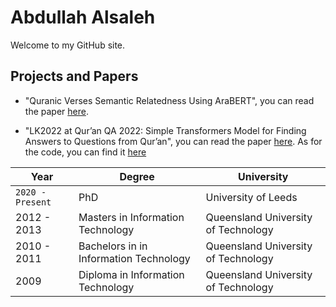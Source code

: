 # Abdullah Alsaleh


Welcome to my GitHub site.


## Projects and Papers

- "Quranic Verses Semantic Relatedness Using AraBERT", you can read the paper [here](https://eprints.whiterose.ac.uk/172516/).

- "LK2022 at Qur’an QA 2022: Simple Transformers Model for Finding Answers to Questions from Qur’an", you can read the paper [here](https://aclanthology.org/2022.osact-1.14/). As for the code, you can find it [here](https://github.com/AlsalehAbdullah/Quran_QA)


| Year              | Degree                                    | University                            |
| ----------------- | ----------------------------------------- | ------------------------------------- |
| `2020 - Present`  | PhD                                       | University of Leeds                   |
| 2012 - 2013       | Masters in Information Technology         | Queensland University of Technology   |
| 2010 - 2011       | Bachelors in in Information Technology    | Queensland University of Technology   |
| 2009              | Diploma in Information Technology         | Queensland University of Technology   |
